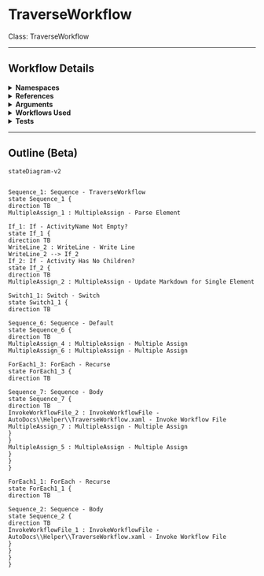 # TraverseWorkflow
Class: TraverseWorkflow



<hr />

## Workflow Details
<details>
    <summary>
    <b>Namespaces</b>
    </summary>
    
- System.Activities
- System.Activities.Statements
- System.Activities.Expressions
- System.Activities.Validation
- System.Activities.XamlIntegration
- Microsoft.VisualBasic
- Microsoft.VisualBasic.Activities
- System
- System.Collections
- System.Collections.Generic
- System.Collections.ObjectModel
- System.Data
- System.Diagnostics
- System.Linq
- System.Net.Mail
- System.Xml
- System.Text
- System.Xml.Linq
- UiPath.Core
- UiPath.Core.Activities
- System.Windows.Markup
- GlobalVariablesNamespace
- GlobalConstantsNamespace
- System.Reflection
- System.Xml.Serialization
- System.IO
- Newtonsoft.Json.Linq
- Newtonsoft.Json
- System.Dynamic
- System.ComponentModel
- System.Collections.Specialized
- System.Linq.Expressions
- System.Runtime.Serialization


</details>
<details>
    <summary>
    <b>References</b>
    </summary>

- Microsoft.CSharp
- Microsoft.VisualBasic
- Microsoft.Win32.Primitives
- netstandard
- Newtonsoft.Json
- NPOI
- PresentationFramework
- System
- System.Activities
- System.Collections
- System.Collections.Immutable
- System.Collections.NonGeneric
- System.Collections.Specialized
- System.ComponentModel
- System.ComponentModel.EventBasedAsync
- System.ComponentModel.Primitives
- System.ComponentModel.TypeConverter
- System.Configuration.ConfigurationManager
- System.Console
- System.Core
- System.Data
- System.Data.Common
- System.IO.FileSystem.AccessControl
- System.IO.FileSystem.DriveInfo
- System.IO.FileSystem.Watcher
- System.IO.Packaging
- System.Linq
- System.Linq.Expressions
- System.Linq.Parallel
- System.Linq.Queryable
- System.Memory
- System.Memory.Data
- System.ObjectModel
- System.Private.CoreLib
- System.Private.DataContractSerialization
- System.Private.ServiceModel
- System.Private.Uri
- System.Private.Xml
- System.Private.Xml.Linq
- System.Reflection.DispatchProxy
- System.Reflection.Metadata
- System.Reflection.TypeExtensions
- System.Runtime.Serialization
- System.Runtime.Serialization.Formatters
- System.Runtime.Serialization.Primitives
- System.Security.Permissions
- System.ServiceModel
- System.ServiceModel.Activities
- System.Xaml
- System.Xml
- System.Xml.Linq
- UiPath.Studio.Constants
- UiPath.System.Activities
- UiPath.System.Activities.Design
- UiPath.System.Activities.ViewModels
- UiPath.Workflow
- WindowsBase


</details>
<details>
    <summary>
    <b>Arguments</b>
    </summary>

| Name | Direction | Type | Description |
|  --- | --- | --- | ---  |
| in_XElement | InArgument | sxl:XElement |  |
| io_Markdown | InOutArgument | x:String |  |
| io_PreviousActivity | InOutArgument | x:String |  |

    
</details>
<details>
    <summary>
    <b>Workflows Used</b>
    </summary>

- C:\Users\eyash\Documents\UiPath\LazyFramework\AutoDocs\TraverseWorkflow.xaml

    
</details>
<details>
    <summary>
    <b>Tests</b>
    </summary>



    
</details>

<hr />

## Outline (Beta)

```mermaid
stateDiagram-v2


Sequence_1: Sequence - TraverseWorkflow
state Sequence_1 {
direction TB
MultipleAssign_1 : MultipleAssign - Parse Element

If_1: If - ActivityName Not Empty?
state If_1 {
direction TB
WriteLine_2 : WriteLine - Write Line
WriteLine_2 --> If_2
If_2: If - Activity Has No Children?
state If_2 {
direction TB
MultipleAssign_2 : MultipleAssign - Update Markdown for Single Element

Switch1_1: Switch - Switch
state Switch1_1 {
direction TB

Sequence_6: Sequence - Default
state Sequence_6 {
direction TB
MultipleAssign_4 : MultipleAssign - Multiple Assign
MultipleAssign_6 : MultipleAssign - Multiple Assign

ForEach1_3: ForEach - Recurse
state ForEach1_3 {
direction TB

Sequence_7: Sequence - Body
state Sequence_7 {
direction TB
InvokeWorkflowFile_2 : InvokeWorkflowFile - AutoDocs\\Helper\\TraverseWorkflow.xaml - Invoke Workflow File
MultipleAssign_7 : MultipleAssign - Multiple Assign
}
}
MultipleAssign_5 : MultipleAssign - Multiple Assign
}
}
}

ForEach1_1: ForEach - Recurse
state ForEach1_1 {
direction TB

Sequence_2: Sequence - Body
state Sequence_2 {
direction TB
InvokeWorkflowFile_1 : InvokeWorkflowFile - AutoDocs\\Helper\\TraverseWorkflow.xaml - Invoke Workflow File
}
}
}
}
```